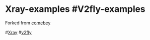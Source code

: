 # Xray-examples #V2fly-examples

Forked from [comebey](https://github.com/ComeBey/v2config)

#[Xray](https://XTLS.github.io)
#[v2fly](https://www.v2fly.org/)
